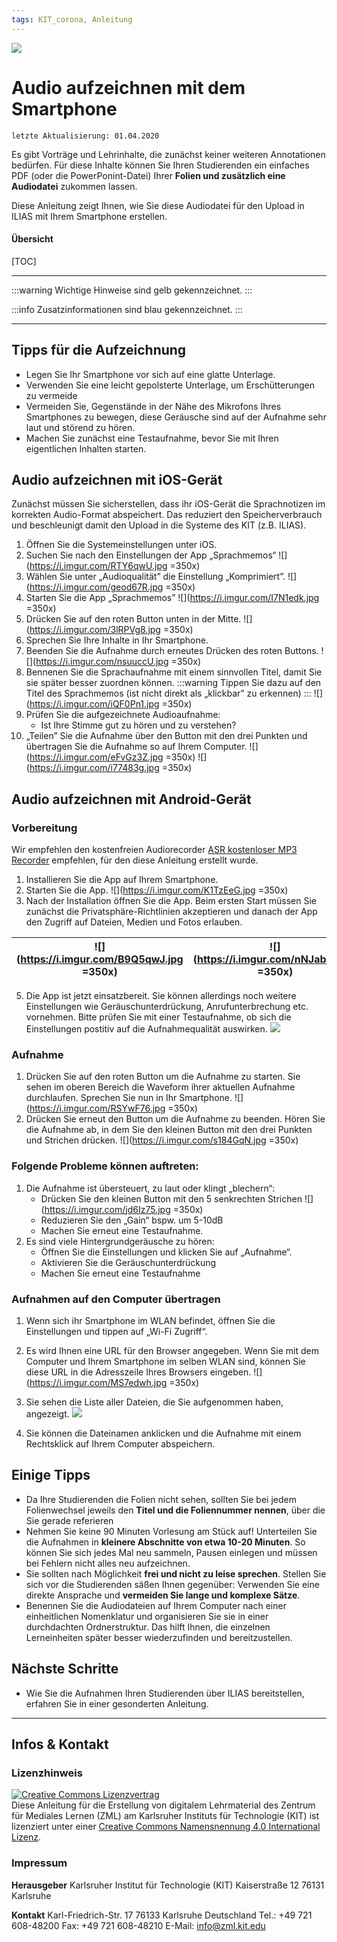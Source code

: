```yaml
---
tags: KIT_corona, Anleitung
---
```

![](https://i.imgur.com/eAg9Fgb.png)

# Audio aufzeichnen mit dem Smartphone

```
letzte Aktualisierung: 01.04.2020
```
Es gibt Vorträge und Lehrinhalte, die zunächst keiner weiteren Annotationen bedürfen. Für diese Inhalte können Sie Ihren Studierenden ein einfaches PDF  (oder die PowerPonint-Datei) Ihrer **Folien und zusätzlich eine Audiodatei** zukommen lassen.

Diese Anleitung zeigt Ihnen, wie Sie diese Audiodatei für den Upload in ILIAS mit Ihrem Smartphone erstellen. 

#### Übersicht
[TOC]


---

:::warning
Wichtige Hinweise sind gelb gekennzeichnet.
:::

:::info
Zusatzinformationen sind blau gekennzeichnet.
:::

---

## Tipps für die Aufzeichnung
*  Legen Sie Ihr Smartphone vor sich auf eine glatte Unterlage.
*  Verwenden Sie eine leicht gepolsterte Unterlage, um Erschütterungen zu vermeide
*  Vermeiden Sie, Gegenstände in der Nähe des Mikrofons Ihres Smartphones zu bewegen, diese Geräusche sind auf der Aufnahme sehr laut und störend zu hören.
*  Machen Sie zunächst eine Testaufnahme, bevor Sie mit Ihren eigentlichen Inhalten starten.


## Audio aufzeichnen mit iOS-Gerät
Zunächst müssen Sie sicherstellen, dass ihr iOS-Gerät die Sprachnotizen im korrekten Audio-Format abspeichert. Das reduziert den Speicherverbrauch und beschleunigt damit den Upload in die Systeme des KIT (z.B. ILIAS).

1. Öffnen Sie die Systemeinstellungen unter iOS.
2. Suchen Sie nach den Einstellungen der App „Sprachmemos“
![](https://i.imgur.com/RTY6qwU.jpg =350x)
4. Wählen Sie unter „Audioqualität” die Einstellung „Komprimiert”.
![](https://i.imgur.com/geod67R.jpg =350x)
6. Starten Sie die App „Sprachmemos”
![](https://i.imgur.com/I7N1edk.jpg =350x)
4. Drücken Sie auf den roten Button unten in der Mitte.
![](https://i.imgur.com/3lRPVg8.jpg =350x)
5. Sprechen Sie Ihre Inhalte in Ihr Smartphone.
6. Beenden Sie die Aufnahme durch erneutes Drücken des roten Buttons.
![](https://i.imgur.com/nsuuccU.jpg =350x)
7. Bennenen Sie die Sprachaufnahme mit einem sinnvollen Titel, damit Sie sie später besser zuordnen können.
:::warning
Tippen Sie dazu auf den Titel des Sprachmemos (ist nicht direkt als „klickbar” zu erkennen)
:::
![](https://i.imgur.com/iQF0Pn1.jpg =350x)
9. Prüfen Sie die aufgezeichnete Audioaufnahme:
    * Ist Ihre Stimme gut zu hören und zu verstehen?
9. „Teilen” Sie die Aufnahme über den Button mit den drei Punkten und übertragen Sie die Aufnahme so auf Ihrem Computer.
![](https://i.imgur.com/eFvGz3Z.jpg =350x)
![](https://i.imgur.com/i77483g.jpg =350x)


## Audio aufzeichnen mit Android-Gerät
### Vorbereitung
Wir empfehlen den kostenfreien Audiorecorder [ASR kostenloser MP3 Recorder](https://play.google.com/store/apps/details?id=com.nll.asr) empfehlen, für den diese Anleitung erstellt wurde.
1. Installieren Sie die App auf Ihrem Smartphone.
2. Starten Sie die App.
![](https://i.imgur.com/K1TzEeG.jpg =350x)
4. Nach der Installation öffnen Sie die App. Beim ersten Start müssen Sie zunächst die Privatsphäre-Richtlinien akzeptieren und danach der App den Zugriff auf Dateien, Medien und Fotos erlauben.

|![](https://i.imgur.com/B9Q5qwJ.jpg =350x)|![](https://i.imgur.com/nNJab4q.jpg =350x)|
|----|----|

5. Die App ist jetzt einsatzbereit. Sie können allerdings noch weitere Einstellungen wie Geräuschunterdrückung, Anrufunterbrechung etc. vornehmen. Bitte prüfen Sie mit einer Testaufnahme, ob sich die Einstellungen postitiv auf die Aufnahmequalität auswirken.
![](https://i.imgur.com/bodsZKs.jpg)


### Aufnahme
1.	Drücken Sie auf den roten Button um die Aufnahme zu starten. Sie sehen im oberen Bereich die Waveform ihrer aktuellen Aufnahme durchlaufen. Sprechen Sie nun in Ihr Smartphone.
![](https://i.imgur.com/RSYwF76.jpg =350x)
2.	Drücken Sie erneut den Button um die Aufnahme zu beenden. Hören Sie die Aufnahme ab, in dem Sie den kleinen Button mit den  drei Punkten und Strichen drücken.
![](https://i.imgur.com/s184GqN.jpg =350x)



### Folgende Probleme können auftreten:
1.	Die Aufnahme ist übersteuert, zu laut oder klingt „blechern“:
    * Drücken Sie den kleinen Button mit den 5 senkrechten Strichen
    ![](https://i.imgur.com/jd6Iz75.jpg =350x)
    * 	Reduzieren Sie den „Gain“ bspw. um 5-10dB
    * 	Machen Sie erneut eine Testaufnahme.
9.	Es sind viele Hintergrundgeräusche zu hören:
    * Öffnen Sie die Einstellungen und klicken Sie auf „Aufnahme“. 
    * Aktivieren Sie die Geräuschunterdrückung
    * Machen Sie erneut eine Testaufnahme


### Aufnahmen auf den Computer übertragen
1.	Wenn sich ihr Smartphone im WLAN befindet, öffnen Sie die Einstellungen und tippen auf „Wi-Fi Zugriff“.
2.	Es wird Ihnen eine URL für den Browser angegeben. Wenn Sie mit dem Computer und Ihrem Smartphone im selben WLAN sind, können Sie diese URL in die Adresszeile Ihres Browsers eingeben. 
![](https://i.imgur.com/MS7edwh.jpg =350x)
3.	Sie sehen die Liste aller Dateien, die Sie aufgenommen haben, angezeigt.
![](https://i.imgur.com/KEFSrPH.jpg)

4.	Sie können die Dateinamen anklicken und die Aufnahme mit einem Rechtsklick auf Ihrem Computer abspeichern.


## Einige Tipps
* Da Ihre Studierenden die Folien nicht sehen, sollten Sie bei jedem Folienwechsel jeweils den **Titel und die Foliennummer nennen**, über die Sie gerade referieren
* Nehmen Sie keine 90 Minuten Vorlesung am Stück auf! Unterteilen Sie die Aufnahmen in **kleinere Abschnitte von etwa 10-20 Minuten**. So können Sie sich jedes Mal neu sammeln, Pausen einlegen und müssen bei Fehlern nicht alles neu aufzeichnen.
* Sie sollten nach Möglichkeit **frei und nicht zu leise sprechen**. Stellen Sie sich vor die Studierenden säßen Ihnen gegenüber: Verwenden Sie eine direkte Ansprache und **vermeiden Sie lange und komplexe Sätze**.
* Benennen Sie die Audiodateien auf Ihrem Computer nach einer einheitlichen Nomenklatur und organisieren Sie sie in einer durchdachten Ordnerstruktur. Das hilft Ihnen, die einzelnen Lerneinheiten später besser wiederzufinden und bereitzustellen.

## Nächste Schritte
* Wie Sie die Aufnahmen Ihren Studierenden über ILIAS bereitstellen, erfahren Sie in einer gesonderten Anleitung.

---

## Infos & Kontakt

### Lizenzhinweis
<a rel="license" href="http://creativecommons.org/licenses/by/4.0/"><img alt="Creative Commons Lizenzvertrag" style="border-width:0" src="https://i.creativecommons.org/l/by/4.0/88x31.png" /></a><br /><span xmlns:dct="http://purl.org/dc/terms/" property="dct:title">Diese Anleitung für die Erstellung von digitalem Lehrmaterial</span> des <span xmlns:cc="http://creativecommons.org/ns#" property="cc:attributionName">Zentrum für Mediales Lernen (ZML) am Karlsruher Instituts für Technologie (KIT)</span> ist lizenziert unter einer <a rel="license" href="http://creativecommons.org/licenses/by/4.0/">Creative Commons Namensnennung 4.0 International Lizenz</a>.

### Impressum

**Herausgeber**
Karlsruher Institut für Technologie (KIT)
Kaiserstraße 12
76131 Karlsruhe

**Kontakt**
Karl-Friedrich-Str. 17
76133 Karlsruhe
Deutschland
Tel.: +49 721 608-48200
Fax: +49 721 608-48210
E-Mail: info@zml.kit.edu
